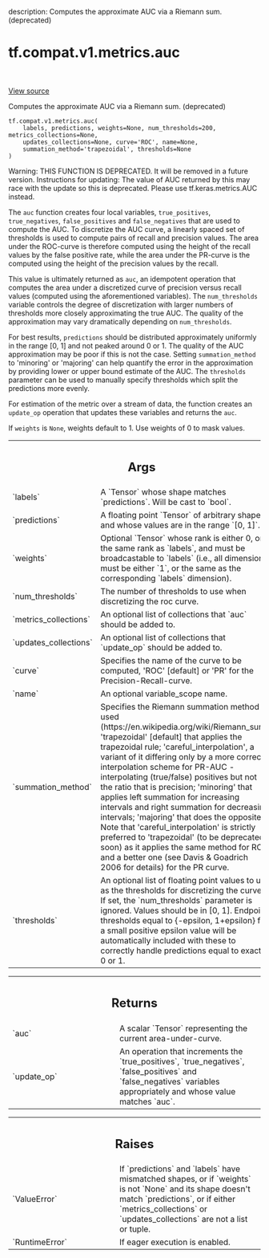 description: Computes the approximate AUC via a Riemann sum. (deprecated)

<div itemscope itemtype="http://developers.google.com/ReferenceObject">
<meta itemprop="name" content="tf.compat.v1.metrics.auc" />
<meta itemprop="path" content="Stable" />
</div>

# tf.compat.v1.metrics.auc

<!-- Insert buttons and diff -->

<table class="tfo-notebook-buttons tfo-api nocontent" align="left">

</table>

<a target="_blank" href="/code/stable/tensorflow/python/ops/metrics_impl.py">View source</a>



Computes the approximate AUC via a Riemann sum. (deprecated)

<pre class="devsite-click-to-copy prettyprint lang-py tfo-signature-link">
<code>tf.compat.v1.metrics.auc(
    labels, predictions, weights=None, num_thresholds=200, metrics_collections=None,
    updates_collections=None, curve=&#x27;ROC&#x27;, name=None,
    summation_method=&#x27;trapezoidal&#x27;, thresholds=None
)
</code></pre>



<!-- Placeholder for "Used in" -->

Warning: THIS FUNCTION IS DEPRECATED. It will be removed in a future version.
Instructions for updating:
The value of AUC returned by this may race with the update so this is deprecated. Please use tf.keras.metrics.AUC instead.

The `auc` function creates four local variables, `true_positives`,
`true_negatives`, `false_positives` and `false_negatives` that are used to
compute the AUC. To discretize the AUC curve, a linearly spaced set of
thresholds is used to compute pairs of recall and precision values. The area
under the ROC-curve is therefore computed using the height of the recall
values by the false positive rate, while the area under the PR-curve is the
computed using the height of the precision values by the recall.

This value is ultimately returned as `auc`, an idempotent operation that
computes the area under a discretized curve of precision versus recall values
(computed using the aforementioned variables). The `num_thresholds` variable
controls the degree of discretization with larger numbers of thresholds more
closely approximating the true AUC. The quality of the approximation may vary
dramatically depending on `num_thresholds`.

For best results, `predictions` should be distributed approximately uniformly
in the range [0, 1] and not peaked around 0 or 1. The quality of the AUC
approximation may be poor if this is not the case. Setting `summation_method`
to 'minoring' or 'majoring' can help quantify the error in the approximation
by providing lower or upper bound estimate of the AUC. The `thresholds`
parameter can be used to manually specify thresholds which split the
predictions more evenly.

For estimation of the metric over a stream of data, the function creates an
`update_op` operation that updates these variables and returns the `auc`.

If `weights` is `None`, weights default to 1. Use weights of 0 to mask values.

<!-- Tabular view -->
 <table class="responsive fixed orange">
<colgroup><col width="214px"><col></colgroup>
<tr><th colspan="2"><h2 class="add-link">Args</h2></th></tr>

<tr>
<td>
`labels`
</td>
<td>
A `Tensor` whose shape matches `predictions`. Will be cast to
`bool`.
</td>
</tr><tr>
<td>
`predictions`
</td>
<td>
A floating point `Tensor` of arbitrary shape and whose values
are in the range `[0, 1]`.
</td>
</tr><tr>
<td>
`weights`
</td>
<td>
Optional `Tensor` whose rank is either 0, or the same rank as
`labels`, and must be broadcastable to `labels` (i.e., all dimensions must
be either `1`, or the same as the corresponding `labels` dimension).
</td>
</tr><tr>
<td>
`num_thresholds`
</td>
<td>
The number of thresholds to use when discretizing the roc
curve.
</td>
</tr><tr>
<td>
`metrics_collections`
</td>
<td>
An optional list of collections that `auc` should be
added to.
</td>
</tr><tr>
<td>
`updates_collections`
</td>
<td>
An optional list of collections that `update_op` should
be added to.
</td>
</tr><tr>
<td>
`curve`
</td>
<td>
Specifies the name of the curve to be computed, 'ROC' [default] or
'PR' for the Precision-Recall-curve.
</td>
</tr><tr>
<td>
`name`
</td>
<td>
An optional variable_scope name.
</td>
</tr><tr>
<td>
`summation_method`
</td>
<td>
Specifies the Riemann summation method used
(https://en.wikipedia.org/wiki/Riemann_sum): 'trapezoidal' [default] that
applies the trapezoidal rule; 'careful_interpolation', a variant of it
differing only by a more correct interpolation scheme for PR-AUC -
interpolating (true/false) positives but not the ratio that is precision;
'minoring' that applies left summation for increasing intervals and right
summation for decreasing intervals; 'majoring' that does the opposite.
Note that 'careful_interpolation' is strictly preferred to 'trapezoidal'
(to be deprecated soon) as it applies the same method for ROC, and a
better one (see Davis & Goadrich 2006 for details) for the PR curve.
</td>
</tr><tr>
<td>
`thresholds`
</td>
<td>
An optional list of floating point values to use as the
thresholds for discretizing the curve. If set, the `num_thresholds`
parameter is ignored. Values should be in [0, 1]. Endpoint thresholds
equal to {-epsilon, 1+epsilon} for a small positive epsilon value will be
automatically included with these to correctly handle predictions equal to
 exactly 0 or 1.
</td>
</tr>
</table>



<!-- Tabular view -->
 <table class="responsive fixed orange">
<colgroup><col width="214px"><col></colgroup>
<tr><th colspan="2"><h2 class="add-link">Returns</h2></th></tr>

<tr>
<td>
`auc`
</td>
<td>
A scalar `Tensor` representing the current area-under-curve.
</td>
</tr><tr>
<td>
`update_op`
</td>
<td>
An operation that increments the `true_positives`,
`true_negatives`, `false_positives` and `false_negatives` variables
appropriately and whose value matches `auc`.
</td>
</tr>
</table>



<!-- Tabular view -->
 <table class="responsive fixed orange">
<colgroup><col width="214px"><col></colgroup>
<tr><th colspan="2"><h2 class="add-link">Raises</h2></th></tr>

<tr>
<td>
`ValueError`
</td>
<td>
If `predictions` and `labels` have mismatched shapes, or if
`weights` is not `None` and its shape doesn't match `predictions`, or if
either `metrics_collections` or `updates_collections` are not a list or
tuple.
</td>
</tr><tr>
<td>
`RuntimeError`
</td>
<td>
If eager execution is enabled.
</td>
</tr>
</table>

